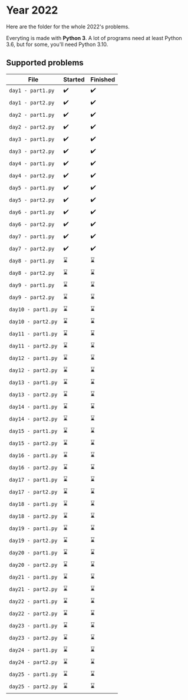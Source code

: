# Year 2022

Here are the folder for the whole 2022's problems.

Everyting is made with **Python 3**. A lot of programs need at least Python 3.6, but for some, you'll need Python 3.10.

## Supported problems

| File               | Started            | Finished           |
|--------------------|--------------------|--------------------|
| `day1 - part1.py`  | :heavy_check_mark: | :heavy_check_mark: |
| `day1 - part2.py`  | :heavy_check_mark: | :heavy_check_mark: |
| `day2 - part1.py`  | :heavy_check_mark: | :heavy_check_mark: |
| `day2 - part2.py`  | :heavy_check_mark: | :heavy_check_mark: |
| `day3 - part1.py`  | :heavy_check_mark: | :heavy_check_mark: |
| `day3 - part2.py`  | :heavy_check_mark: | :heavy_check_mark: |
| `day4 - part1.py`  | :heavy_check_mark: | :heavy_check_mark: |
| `day4 - part2.py`  | :heavy_check_mark: | :heavy_check_mark: |
| `day5 - part1.py`  | :heavy_check_mark: | :heavy_check_mark: |
| `day5 - part2.py`  | :heavy_check_mark: | :heavy_check_mark: |
| `day6 - part1.py`  | :heavy_check_mark: | :heavy_check_mark: |
| `day6 - part2.py`  | :heavy_check_mark: | :heavy_check_mark: |
| `day7 - part1.py`  | :heavy_check_mark: | :heavy_check_mark: |
| `day7 - part2.py`  | :heavy_check_mark: | :heavy_check_mark: |
| `day8 - part1.py`  | :hourglass: | :hourglass: |
| `day8 - part2.py`  | :hourglass: | :hourglass: |
| `day9 - part1.py`  | :hourglass: | :hourglass: |
| `day9 - part2.py`  | :hourglass: | :hourglass: |
| `day10 - part1.py` | :hourglass: | :hourglass: |
| `day10 - part2.py` | :hourglass: | :hourglass: |
| `day11 - part1.py` | :hourglass: | :hourglass: |
| `day11 - part2.py` | :hourglass: | :hourglass: |
| `day12 - part1.py` | :hourglass: | :hourglass: |
| `day12 - part2.py` | :hourglass: | :hourglass: |
| `day13 - part1.py` | :hourglass: | :hourglass: |
| `day13 - part2.py` | :hourglass: | :hourglass: |
| `day14 - part1.py` | :hourglass: | :hourglass: |
| `day14 - part2.py` | :hourglass: | :hourglass: |
| `day15 - part1.py` | :hourglass: | :hourglass: |
| `day15 - part2.py` | :hourglass: | :hourglass: |
| `day16 - part1.py` | :hourglass: | :hourglass: |
| `day16 - part2.py` | :hourglass: | :hourglass: |
| `day17 - part1.py` | :hourglass: | :hourglass: |
| `day17 - part2.py` | :hourglass: | :hourglass: |
| `day18 - part1.py` | :hourglass: | :hourglass: |
| `day18 - part2.py` | :hourglass: | :hourglass: |
| `day19 - part1.py` | :hourglass: | :hourglass: |
| `day19 - part2.py` | :hourglass: | :hourglass: |
| `day20 - part1.py` | :hourglass: | :hourglass: |
| `day20 - part2.py` | :hourglass: | :hourglass: |
| `day21 - part1.py` | :hourglass: | :hourglass: |
| `day21 - part2.py` | :hourglass: | :hourglass: |
| `day22 - part1.py` | :hourglass: | :hourglass: |
| `day22 - part2.py` | :hourglass: | :hourglass: |
| `day23 - part1.py` | :hourglass: | :hourglass: |
| `day23 - part2.py` | :hourglass: | :hourglass: |
| `day24 - part1.py` | :hourglass: | :hourglass: |
| `day24 - part2.py` | :hourglass: | :hourglass: |
| `day25 - part1.py` | :hourglass: | :hourglass: |
| `day25 - part2.py` | :hourglass: | :hourglass: |